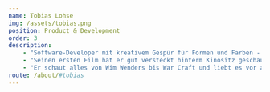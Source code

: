 ```yaml
---
name: Tobias Lohse
img: /assets/tobias.png
position: Product & Development
order: 3
description:
    - "Software-Developer mit kreativem Gespür für Formen und Farben - Tobias bringt Startup-Erfahrung mit ins Team und weiß wie man Ideen in Code umsetzt. Er hat Studienabschlüsse der Philpsophie, Physik und Informatik und kann nicht nur Fragen stellen, sondern findet auch die richtigen Antworten. Er betreut die Entwicklung der Produkte sowie des Designs."
    - "Seinen ersten Film hat er gut versteckt hinterm Kinositz geschaut, an den Titel kann er sich nicht mehr erinnern, aber das intensive Erlebnis hat ihn immer wieder zurück an den Ort geführt an dem Geschichten bildgewaltig umgesetzt werden."
    - "Er schaut alles von Wim Wenders bis War Craft und liebt es vor allem auf der Berlinale neue Filme zu entdecken"
route: /about/#tobias
---
```

